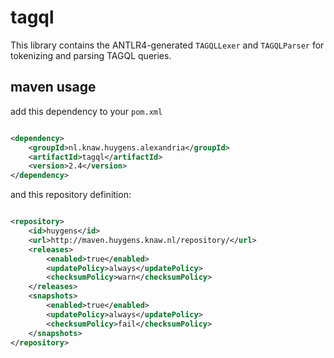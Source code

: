 # tagql

This library contains the ANTLR4-generated `TAGQLLexer` and `TAGQLParser` for tokenizing and parsing TAGQL queries.

## maven usage

add this dependency to your `pom.xml`

```xml

<dependency>
    <groupId>nl.knaw.huygens.alexandria</groupId>
    <artifactId>tagql</artifactId>
    <version>2.4</version>
</dependency>
```

and this repository definition:

```xml

<repository>
    <id>huygens</id>
    <url>http://maven.huygens.knaw.nl/repository/</url>
    <releases>
        <enabled>true</enabled>
        <updatePolicy>always</updatePolicy>
        <checksumPolicy>warn</checksumPolicy>
    </releases>
    <snapshots>
        <enabled>true</enabled>
        <updatePolicy>always</updatePolicy>
        <checksumPolicy>fail</checksumPolicy>
    </snapshots>
</repository>
```
